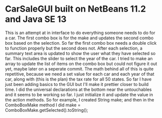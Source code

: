 # CarSaleGUI built on NetBeans 11.2 and Java SE 13
 This is an attempt at in interface to do everything someone needs to do for a car. The first combo box is for the make and updates the second combo box based on the selection. So far the first combo box needs a double click to function properly but the second does not. After each selection, a summary text area is updated to show the user what they have selected so far. This includes the slider to select the year of the car. I tried to make an array to update the list of items on the combo box but could not figure it out yet, maybe later on a seperate commit. The math behind all of this is quite repetitive, because we need a set value for each car and each year of that car, along with (this is the plan) the tax rate for all 50 states. So far I have just been adding basics to the GUI but I'll make it prettier closer to build time. I did the universal declarations at the bottom near the untouchables and it seems to be working so far. I just initialize it and update the value in the action methods. So for example, I created String make; and then in the ComboBoxMake method I did make = ComboBoxMake.getSelected().toString();